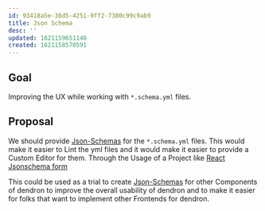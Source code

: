 ```yaml
---
id: 93418a5e-36d5-4251-9ff2-7380c99c9ab9
title: Json Schema
desc: ''
updated: 1621159651140
created: 1621158570591
---
```


## Goal

Improving the UX while working with `*.schema.yml` files. 

## Proposal

We should provide [Json-Schemas](https://json-schema.org/) for the `*.schema.yml` files. This would make it easier to Lint the yml files and it would make it easier to provide a Custom Editor for them. Through the Usage of a Project like [React Jsonschema form](https://react-jsonschema-form.readthedocs.io/en/latest/)

This could be used as a trial to create [Json-Schemas](https://json-schema.org/) for other Components of dendron to improve the overall usability of dendron and to make it easier for folks that want to implement other Frontends for dendron.

